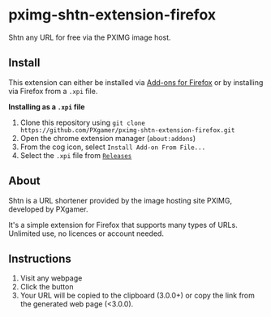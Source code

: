 # pximg-shtn-extension-firefox

Shtn any URL for free via the PXIMG image host.

## Install
This extension can either be installed via [Add-ons for Firefox](https://addons.mozilla.org/firefox/addon/shtn-it/) or by installing via Firefox from a `.xpi` file.

__Installing as a `.xpi` file__

1. Clone this repository using `git clone https://github.com/PXgamer/pximg-shtn-extension-firefox.git`
2. Open the chrome extension manager (`about:addons`)
3. From the cog icon, select `Install Add-on From File...`
4. Select the `.xpi` file from [`Releases`](https://github.com/PXgamer/pximg-shtn-extension-firefox/releases/latest)

## About
Shtn is a URL shortener provided by the image hosting site PXIMG, developed by PXgamer.

It's a simple extension for Firefox that supports many types of URLs. Unlimited use, no licences or account needed.

## Instructions
1. Visit any webpage
2. Click the button
3. Your URL will be copied to the clipboard (3.0.0+) or copy the link from the generated web page (<3.0.0).
